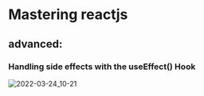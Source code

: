 # **Mastering reactjs**

## advanced:

### Handling side effects with the useEffect() Hook

![2022-03-24_10-21](https://user-images.githubusercontent.com/67066348/159841819-51cddb64-998c-4dd7-b98c-17760770158c.png)
